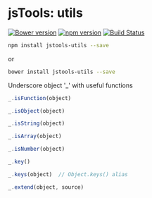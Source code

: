 jsTools: utils
================
[![Bower version](https://badge.fury.io/bo/jstools-utils.svg)](http://badge.fury.io/bo/jstools-utils)
[![npm version](https://badge.fury.io/js/jstools-utils.svg)](http://badge.fury.io/js/jstools-utils)
[![Build Status](https://travis-ci.org/jstools/utils.svg?branch=master)](https://travis-ci.org/jstools/utils)

```.sh
npm install jstools-utils --save
```
or
```.sh
bower install jstools-utils --save
```


Underscore object '_' with useful functions

``` js
_.isFunction(object)

_.isObject(object)

_.isString(object)

_.isArray(object)

_.isNumber(object)

_.key()

_.keys(object)  // Object.keys() alias

_.extend(object, source)

```
